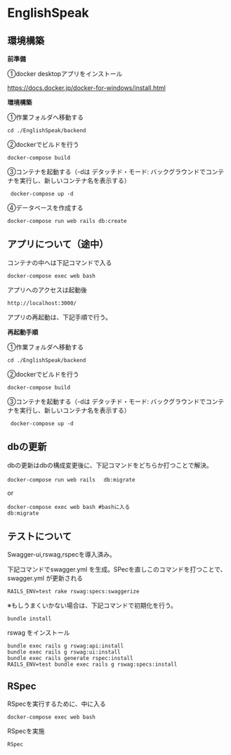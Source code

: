 # EnglishSpeak



## 環境構築

**前準備**

①docker desktopアプリをインストール

https://docs.docker.jp/docker-for-windows/install.html



**環境構築**

①作業フォルダへ移動する

```
cd ./EnglishSpeak/backend
```

②dockerでビルドを行う

```
docker-compose build
```

③コンテナを起動する（-dは デタッチド・モード: バックグラウンドでコンテナを実行し、新しいコンテナ名を表示する）

```
 docker-compose up -d
```

④データベースを作成する

```
docker-compose run web rails db:create
```



## アプリについて（途中）

コンテナの中へは下記コマンドで入る

```
docker-compose exec web bash
```

アプリへのアクセスは起動後

```
http://localhost:3000/
```



アプリの再起動は、下記手順で行う。



**再起動手順**

①作業フォルダへ移動する

```
cd ./EnglishSpeak/backend
```

②dockerでビルドを行う

```
docker-compose build
```

③コンテナを起動する（-dは デタッチド・モード: バックグラウンドでコンテナを実行し、新しいコンテナ名を表示する）

```
 docker-compose up -d
```



## dbの更新

dbの更新はdbの構成変更後に、下記コマンドをどちらか打つことで解決。

```
docker-compose run web rails　 db:migrate
```

or

```
docker-compose exec web bash #bashに入る
db:migrate
```



## テストについて

Swagger-ui,rswag,rspecを導入済み。

下記コマンドでswagger.yml を生成。SPecを直しこのコマンドを打つことで、swagger.yml が更新される

```
RAILS_ENV=test rake rswag:specs:swaggerize
```



※もしうまくいかない場合は、下記コマンドで初期化を行う。

```
bundle install
```

rswag をインストール

```
bundle exec rails g rswag:api:install
bundle exec rails g rswag:ui:install
bundle exec rails generate rspec:install
RAILS_ENV=test bundle exec rails g rswag:specs:install
```



## RSpec

RSpecを実行するために、中に入る

```
docker-compose exec web bash
```

RSpecを実施

```
RSpec
```

